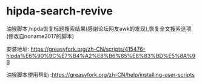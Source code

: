 # hipda-search-revive
油猴脚本,hipda恢复标题搜索结果(感谢论坛网友awk的发现),恢复全文搜索选项(修改自noname2017的脚本)  

安装地址: https://greasyfork.org/zh-CN/scripts/415476-hipda%E6%90%9C%E7%B4%A2%E8%B6%85%E8%83%BD%E5%8A%9B

油猴脚本使用帮助 :https://greasyfork.org/zh-CN/help/installing-user-scripts
